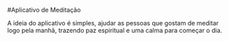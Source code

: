 #Aplicativo de Meditação

A ideia do aplicativo é simples, ajudar as pessoas que gostam de meditar logo pela
manhã, trazendo paz espiritual e uma calma para começar o dia.
